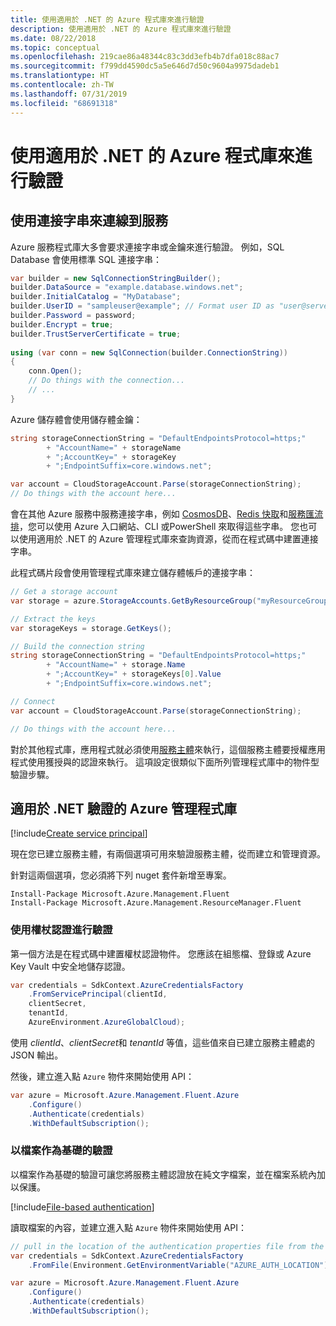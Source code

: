 ```yaml
---
title: 使用適用於 .NET 的 Azure 程式庫來進行驗證
description: 使用適用於 .NET 的 Azure 程式庫來進行驗證
ms.date: 08/22/2018
ms.topic: conceptual
ms.openlocfilehash: 219cae86a48344c83c3dd3efb4b7dfa018c88ac7
ms.sourcegitcommit: f799dd4590dc5a5e646d7d50c9604a9975dadeb1
ms.translationtype: HT
ms.contentlocale: zh-TW
ms.lasthandoff: 07/31/2019
ms.locfileid: "68691318"
---
```

# <a name="authenticate-with-the-azure-libraries-for-net"></a>使用適用於 .NET 的 Azure 程式庫來進行驗證

## <a name="connect-to-services-with-connection-strings"></a>使用連接字串來連線到服務

Azure 服務程式庫大多會要求連接字串或金鑰來進行驗證。 例如，SQL Database 會使用標準 SQL 連接字串：

```csharp
var builder = new SqlConnectionStringBuilder();
builder.DataSource = "example.database.windows.net";
builder.InitialCatalog = "MyDatabase";
builder.UserID = "sampleuser@example"; // Format user ID as "user@server"
builder.Password = password;
builder.Encrypt = true;
builder.TrustServerCertificate = true;
                
using (var conn = new SqlConnection(builder.ConnectionString))
{
    conn.Open();
    // Do things with the connection...
    // ...
}
```

Azure 儲存體會使用儲存體金鑰：

```csharp
string storageConnectionString = "DefaultEndpointsProtocol=https;"
        + "AccountName=" + storageName
        + ";AccountKey=" + storageKey
        + ";EndpointSuffix=core.windows.net";

var account = CloudStorageAccount.Parse(storageConnectionString);
// Do things with the account here...
```

會在其他 Azure 服務中服務連接字串，例如 [CosmosDB](/azure/documentdb/documentdb-dotnet-application#a-nametoc395637769astep-5-wiring-up-azure-cosmos-db)、[Redis 快取](/azure/redis-cache/cache-dotnet-how-to-use-azure-redis-cache)和[服務匯流排](/azure/service-bus-messaging/service-bus-dotnet-get-started-with-queues)，您可以使用 Azure 入口網站、CLI 或PowerShell 來取得這些字串。  您也可以使用適用於 .NET 的 Azure 管理程式庫來查詢資源，從而在程式碼中建置連接字串。 

此程式碼片段會使用管理程式庫來建立儲存體帳戶的連接字串：

```csharp
// Get a storage account
var storage = azure.StorageAccounts.GetByResourceGroup("myResourceGroup", "myStorageAccount");

// Extract the keys
var storageKeys = storage.GetKeys();

// Build the connection string
string storageConnectionString = "DefaultEndpointsProtocol=https;"
        + "AccountName=" + storage.Name
        + ";AccountKey=" + storageKeys[0].Value
        + ";EndpointSuffix=core.windows.net";

// Connect
var account = CloudStorageAccount.Parse(storageConnectionString);

// Do things with the account here...
```

對於其他程式庫，應用程式就必須使用[服務主體](https://docs.microsoft.com/azure/active-directory/develop/active-directory-application-objects)來執行，這個服務主體要授權應用程式使用獲授與的認證來執行。 這項設定很類似下面所列管理程式庫中的物件型驗證步驟。

## <a name="mgmt-auth"></a>適用於 .NET 驗證的 Azure 管理程式庫

[!include[Create service principal](includes/create-sp.md)]

現在您已建立服務主體，有兩個選項可用來驗證服務主體，從而建立和管理資源。

針對這兩個選項，您必須將下列 nuget 套件新增至專案。

```
Install-Package Microsoft.Azure.Management.Fluent
Install-Package Microsoft.Azure.Management.ResourceManager.Fluent
```

### <a name="authenticate-with-token-credentials"></a>使用權杖認證進行驗證

第一個方法是在程式碼中建置權杖認證物件。  您應該在組態檔、登錄或 Azure Key Vault 中安全地儲存認證。

```csharp
var credentials = SdkContext.AzureCredentialsFactory
    .FromServicePrincipal(clientId,
    clientSecret,
    tenantId, 
    AzureEnvironment.AzureGlobalCloud);
```

使用 *clientId*、*clientSecret*和 *tenantId* 等值，這些值來自已建立服務主體處的 JSON 輸出。

然後，建立進入點 `Azure` 物件來開始使用 API：

```csharp
var azure = Microsoft.Azure.Management.Fluent.Azure
    .Configure()
    .Authenticate(credentials)
    .WithDefaultSubscription();
```

### <a name="mgmt-file"></a>以檔案作為基礎的驗證

以檔案作為基礎的驗證可讓您將服務主體認證放在純文字檔案，並在檔案系統內加以保護。

[!include[File-based authentication](includes/file-based-auth.md)]

讀取檔案的內容，並建立進入點 `Azure` 物件來開始使用 API：

```csharp
// pull in the location of the authentication properties file from the environment 
var credentials = SdkContext.AzureCredentialsFactory
    .FromFile(Environment.GetEnvironmentVariable("AZURE_AUTH_LOCATION"));

var azure = Microsoft.Azure.Management.Fluent.Azure
    .Configure()
    .Authenticate(credentials)
    .WithDefaultSubscription();
```
